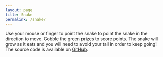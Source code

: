 ```yaml
---
layout: page
title: Snake
permalink: /snake/
---
```


Use your mouse or finger to point the snake to point the snake in the direction to move. Gobble the green prizes to score points. The snake will grow as it eats and you will need to avoid your tail in order to keep going! The source code is available on [GitHub][snake-repo].

<pre>
<div id="elm" width="100%"></div>
<script type="text/javascript" src="/asset/snake/elm-pep.js"></script>
<script type="text/javascript" src="/asset/snake/snake.js"></script>
<script>
    var app = Elm.Main.init({
        node: document.getElementById('elm')
    });
</script>
</pre>

[snake-repo]: https://github.com/MartinSnyder/elm-snake